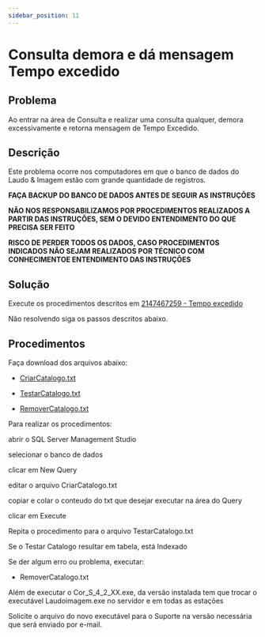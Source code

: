 ```yaml
---
sidebar_position: 11
---
```


# Consulta demora e dá mensagem Tempo excedido
## Problema

Ao entrar na área de Consulta e realizar uma consulta qualquer, demora excessivamente e retorna mensagem de Tempo Excedido.

## Descrição

Este problema ocorre nos computadores em que o banco de dados do Laudo & Imagem estão com grande quantidade de registros.

**FAÇA BACKUP DO BANCO DE DADOS ANTES DE SEGUIR AS INSTRUÇÕES**

**NÃO NOS RESPONSABILIZAMOS POR PROCEDIMENTOS REALIZADOS A PARTIR DAS INSTRUÇÕES, SEM O DEVIDO ENTENDIMENTO DO QUE PRECISA SER FEITO**

**RISCO DE PERDER TODOS OS DADOS, CASO PROCEDIMENTOS INDICADOS NÃO SEJAM REALIZADOS POR TÉCNICO COM CONHECIMENTOE ENTENDIMENTO DAS INSTRUÇÕES**

## Solução

Execute os procedimentos descritos em [2147467259 - Tempo excedido](%5Cl%20%22f8ba3a58-caf9-4b05-923e-375573f61735%22)

Não resolvendo siga os passos descritos abaixo.

## Procedimentos

Faça download dos arquivos abaixo:

- [CriarCatalogo.txt](http://suporte.laudoimagem.com.br/download/CriarCatalogo.txt)

- [TestarCatalogo.txt](http://suporte.laudoimagem.com.br/download/TestarCatalogo.txt)

- [RemoverCatalogo.txt](http://suporte.laudoimagem.com.br/download/RemoverCatalogo.txt)

Para realizar os procedimentos:

abrir o SQL Server Management Studio

selecionar o banco de dados

clicar em New Query

editar o arquivo CriarCatalogo.txt

copiar e colar o conteudo do txt que desejar executar na área do Query

clicar em Execute

Repita o procedimento para o arquivo TestarCatalogo.txt

Se o Testar Catalogo resultar em tabela, está Indexado

Se der algum erro ou problema, executar:

- RemoverCatalogo.txt

Além de executar o Cor_S_4_2_XX.exe, da versão instalada tem que trocar o executável Laudoimagem.exe no servidor e em todas as estações

Solicite o arquivo do novo executável para o Suporte na versão necessária que será enviado por e-mail.